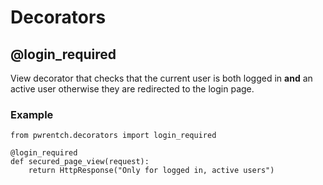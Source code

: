# Decorators

## @login_required

View decorator that checks that the current user is both logged in **and**
an active user otherwise they are redirected to the login page.

### Example

    from pwrentch.decorators import login_required

    @login_required
    def secured_page_view(request):
        return HttpResponse("Only for logged in, active users")

